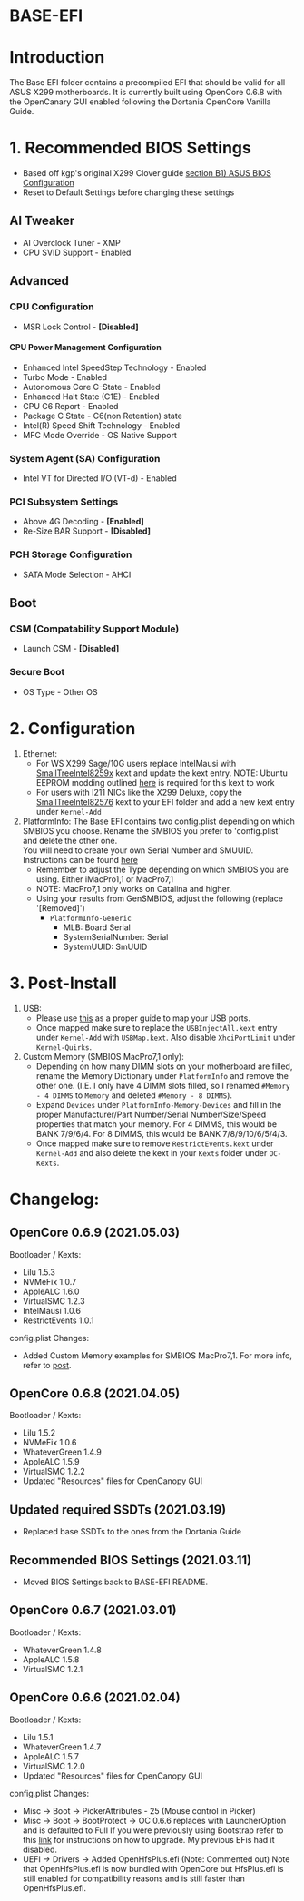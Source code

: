 # BASE-EFI

# Introduction
The Base EFI folder contains a precompiled EFI that should be valid for all ASUS X299 motherboards.  It is currently built using OpenCore 0.6.8 with the OpenCanary GUI enabled following the Dortania OpenCore Vanilla Guide.

# 1. Recommended BIOS Settings
* Based off kgp's original X299 Clover guide [section B1) ASUS BIOS Configuration](https://www.tonymacx86.com/threads/imac-pro-x299-live-the-future-now-with-macos-10-14-mojave-successful-build-extended-guide.255082/)
* Reset to Default Settings before changing these settings

## AI Tweaker
* AI Overclock Tuner - XMP
* CPU SVID Support - Enabled

## Advanced
### CPU Configuration
* MSR Lock Control - **[Disabled]**
#### CPU Power Management Configuration
* Enhanced Intel SpeedStep Technology - Enabled
* Turbo Mode - Enabled
* Autonomous Core C-State - Enabled
* Enhanced Halt State (C1E) - Enabled
* CPU C6 Report - Enabled
* Package C State - C6(non Retention) state
* Intel(R) Speed Shift Technology - Enabled
* MFC Mode Override - OS Native Support

### System Agent (SA) Configuration
* Intel VT for Directed I/O (VT-d) - Enabled
### PCI Subsystem Settings
* Above 4G Decoding - **[Enabled]**
* Re-Size BAR Support - **[Disabled]**
### PCH Storage Configuration
* SATA Mode Selection - AHCI

## Boot
### CSM (Compatability Support Module)
* Launch CSM - **[Disabled]**
### Secure Boot
* OS Type - Other OS

# 2. Configuration
1. Ethernet:
    * For WS X299 Sage/10G users replace IntelMausi with [SmallTreeIntel8259x](https://small-tree.com/support/downloads/10-gigabit-ethernet-driver-download-page/) kext and update the kext entry.  NOTE: Ubuntu EEPROM modding outlined [here](https://github.com/shinoki7/ASUS-X299-Hackintosh#intel-10-gigabit-nics-with-small-tree-macos-drivers) is required for this kext to work
    * For users with I211 NICs like the X299 Deluxe, copy the [SmallTreeIntel82576](https://github.com/khronokernel/SmallTree-I211-AT-patch/releases) kext to your EFI folder and add a new kext entry under `Kernel-Add`
2. PlatformInfo:
    The Base EFI contains two config.plist depending on which SMBIOS you choose.  Rename the SMBIOS you prefer to 'config.plist' and delete the other one.  
    You will need to create your own Serial Number and SMUUID.  Instructions can be found [here](https://dortania.github.io/OpenCore-Install-Guide/config-HEDT/skylake-x.html#platforminfo)
    * Remember to adjust the Type depending on which SMBIOS you are using.  Either iMacPro1,1 or MacPro7,1
    * NOTE: MacPro7,1 only works on Catalina and higher.
    * Using your results from GenSMBIOS, adjust the following (replace '[Removed]')
        * `PlatformInfo-Generic`
            * MLB: Board Serial
            * SystemSerialNumber: Serial
            * SystemUUID: SmUUID

# 3. Post-Install
1. USB:
    * Please use [this](https://dortania.github.io/OpenCore-Post-Install/usb/intel-mapping/intel.html) as a proper guide to map your USB ports.
    * Once mapped make sure to replace the `USBInjectAll.kext` entry under `Kernel-Add` with `USBMap.kext`.  Also disable `XhciPortLimit` under `Kernel-Quirks`.
2. Custom Memory (SMBIOS MacPro7,1 only):
    * Depending on how many DIMM slots on your motherboard are filled, rename the Memory Dictionary under `PlatformInfo` and remove the other one.  (I.E. I only have 4 DIMM slots filled, so I renamed `#Memory - 4 DIMMS` to `Memory` and deleted `#Memory - 8 DIMMS`).
    * Expand `Devices` under `PlatformInfo-Memory-Devices` and fill in the proper Manufacturer/Part Number/Serial Number/Size/Speed properties that match your memory.  For 4 DIMMS, this would be BANK 7/9/6/4. For 8 DIMMS, this would be BANK 7/8/9/10/6/5/4/3.
    * Once mapped make sure to remove `RestrictEvents.kext` under `Kernel-Add` and also delete the kext in your `Kexts` folder under `OC-Kexts`.


# Changelog:
## OpenCore 0.6.9 (2021.05.03)
Bootloader / Kexts:
* Lilu 1.5.3
* NVMeFix 1.0.7
* AppleALC 1.6.0
* VirtualSMC 1.2.3
* IntelMausi 1.0.6
* RestrictEvents 1.0.1

config.plist Changes:
* Added Custom Memory examples for SMBIOS MacPro7,1.  For more info, refer to [post](https://www.tonymacx86.com/threads/gigabyte-b550-vision-d-thunderbolt-3-amd-ryzen-7-3700x-amd-rx-5600-xt.304553/post-2246642).

## OpenCore 0.6.8 (2021.04.05)
Bootloader / Kexts:
* Lilu 1.5.2
* NVMeFix 1.0.6
* WhateverGreen 1.4.9
* AppleALC 1.5.9
* VirtualSMC 1.2.2
* Updated "Resources" files for OpenCanopy GUI

## Updated required SSDTs (2021.03.19)
* Replaced base SSDTs to the ones from the Dortania Guide

## Recommended BIOS Settings (2021.03.11)
* Moved BIOS Settings back to BASE-EFI README.

## OpenCore 0.6.7 (2021.03.01)
Bootloader / Kexts:
* WhateverGreen 1.4.8
* AppleALC 1.5.8
* VirtualSMC 1.2.1

## OpenCore 0.6.6 (2021.02.04)
Bootloader / Kexts:
* Lilu 1.5.1
* WhateverGreen 1.4.7
* AppleALC 1.5.7
* VirtualSMC 1.2.0
* Updated "Resources" files for OpenCanopy GUI

config.plist Changes:
* Misc -> Boot -> PickerAttributes - 25 (Mouse control in Picker)
* Misc -> Boot -> BootProtect -> OC 0.6.6 replaces with LauncherOption and is defaulted to Full
If you were previously using Bootstrap refer to this [link](https://dortania.github.io/OpenCore-Post-Install/multiboot/bootstrap.html#prerequisites/) for instructions on how to upgrade. My previous EFis had it disabled.
* UEFI -> Drivers -> Added OpenHfsPlus.efi (Note: Commented out)
Note that OpenHfsPlus.efi is now bundled with OpenCore but HfsPlus.efi is still enabled for compatibility reasons and is still faster than OpenHfsPlus.efi.
